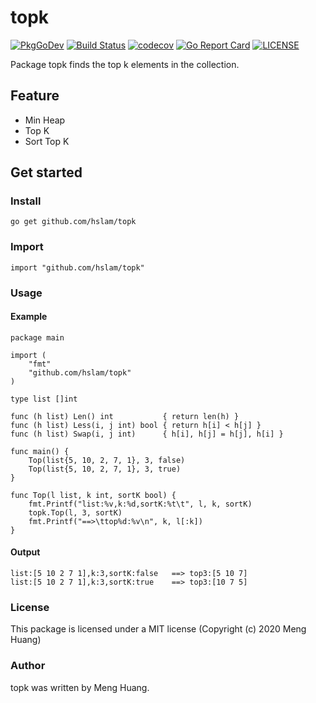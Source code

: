 # topk
[![PkgGoDev](https://pkg.go.dev/badge/github.com/hslam/topk)](https://pkg.go.dev/github.com/hslam/topk)
[![Build Status](https://travis-ci.org/hslam/topk.svg?branch=master)](https://travis-ci.org/hslam/topk)
[![codecov](https://codecov.io/gh/hslam/topk/branch/master/graph/badge.svg)](https://codecov.io/gh/hslam/topk)
[![Go Report Card](https://goreportcard.com/badge/github.com/hslam/topk)](https://goreportcard.com/report/github.com/hslam/topk)
[![LICENSE](https://img.shields.io/github/license/hslam/topk.svg?style=flat-square)](https://github.com/hslam/topk/blob/master/LICENSE)

Package topk finds the top k elements in the collection.

## Feature
* Min Heap
* Top K
* Sort Top K

## Get started

### Install
```
go get github.com/hslam/topk
```
### Import
```
import "github.com/hslam/topk"
```
### Usage
#### Example
```
package main

import (
	"fmt"
	"github.com/hslam/topk"
)

type list []int

func (h list) Len() int           { return len(h) }
func (h list) Less(i, j int) bool { return h[i] < h[j] }
func (h list) Swap(i, j int)      { h[i], h[j] = h[j], h[i] }

func main() {
	Top(list{5, 10, 2, 7, 1}, 3, false)
	Top(list{5, 10, 2, 7, 1}, 3, true)
}

func Top(l list, k int, sortK bool) {
	fmt.Printf("list:%v,k:%d,sortK:%t\t", l, k, sortK)
	topk.Top(l, 3, sortK)
	fmt.Printf("==>\ttop%d:%v\n", k, l[:k])
}
```

#### Output
```
list:[5 10 2 7 1],k:3,sortK:false	==>	top3:[5 10 7]
list:[5 10 2 7 1],k:3,sortK:true	==>	top3:[10 7 5]
```

### License
This package is licensed under a MIT license (Copyright (c) 2020 Meng Huang)


### Author
topk was written by Meng Huang.


